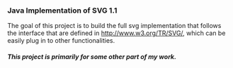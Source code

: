 ### Java Implementation of SVG 1.1

The goal of this project is to build the full svg implementation that follows the interface that are defined in http://www.w3.org/TR/SVG/, which can be easily plug in to other functionalities.

##### This project is primarily for some other part of my work.
